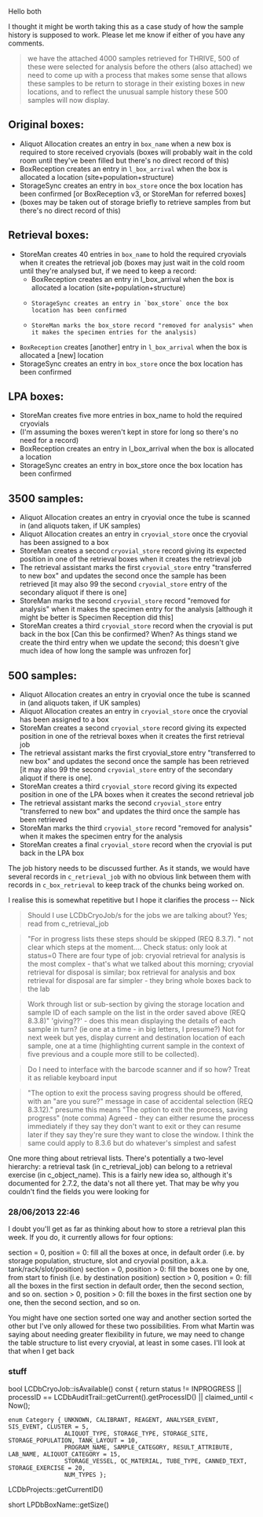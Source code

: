 

Hello both

I thought it might be worth taking this as a case study of how the sample history is supposed to work.  Please let me know if either of you have any comments.

> we have the attached 4000 samples retrieved for THRIVE, 500 of these were selected for analysis before the others (also attached) we need to come up with a process that makes some sense that allows these samples to be return to storage in their existing boxes in new locations, and to reflect the unusual sample history these 500 samples will now display.

## Original boxes: ##

- Aliquot Allocation creates an entry in `box_name` when a new box is required to store received cryovials (boxes will probably wait in the cold room until they've been filled but there's no direct record of this)
- BoxReception creates an entry in `l_box_arrival` when the box is allocated a location (site+population+structure)
- StorageSync creates an entry in `box_store` once the box location has been confirmed [or BoxReception v3, or StoreMan for referred boxes]
- (boxes may be taken out of storage briefly to retrieve samples from but there's no direct record of this)

## Retrieval boxes: ##
- StoreMan creates 40 entries in `box_name` to hold the required cryovials when it creates the retrieval job (boxes may just wait in the cold room until they're analysed but, if we need to keep a record:
  - BoxReception creates an entry in l_box_arrival when the box is allocated a location (site+population+structure)
  - 	StorageSync creates an entry in `box_store` once the box location has been confirmed
  - 	StoreMan marks the box_store record "removed for analysis" when it makes the specimen entries for the analysis)
- `BoxReception` creates [another] entry in `l_box_arrival` when the box is allocated a [new] location
- StorageSync creates an entry in `box_store` once the box location has been confirmed

## LPA boxes: ##

- StoreMan creates five more entries in box_name to hold the required cryovials
- (I'm assuming the boxes weren't kept in store for long so there's no need for a record)
- BoxReception creates an entry in l_box_arrival when the box is allocated a location
- StorageSync creates an entry in box_store once the box location has been confirmed

## 3500 samples: ##

- Aliquot Allocation creates an entry in cryovial once the tube is scanned in (and aliquots taken, if UK samples)
- Aliquot Allocation creates an entry in `cryovial_store` once the cryovial has been assigned to a box
- StoreMan creates a second `cryovial_store` record giving its expected position in one of the retrieval boxes when it creates the retrieval job
- The retrieval assistant marks the first `cryovial_store` entry "transferred to new box" and updates the second once the sample has been retrieved [it may also 99 the second `cryovial_store` entry of the secondary aliquot if there is one]
- StoreMan marks the second `cryovial_store` record "removed for analysis" when it makes the specimen entry for the analysis [although it might be better is Specimen Reception did this]
- StoreMan creates a third `cryovial_store` record when the cryovial is put back in the box [Can this be confirmed?  When?  As things stand we create the third entry when we update the second; this doesn't give much idea of how long the sample was unfrozen for]

## 500 samples: ##

- Aliquot Allocation creates an entry in cryovial once the tube is scanned in (and aliquots taken, if UK samples)
- Aliquot Allocation creates an entry in `cryovial_store` once the cryovial has been assigned to a box
- StoreMan creates a second `cryovial_store` record giving its expected position in one of the retrieval boxes when it creates the first retrieval job
- The retrieval assistant marks the first cryovial_store entry "transferred to new box" and updates the second once the sample has been retrieved [it may also 99 the second `cryovial_store` entry of the secondary aliquot if there is one].
- StoreMan creates a third `cryovial_store` record giving its expected position in one of the LPA boxes when it creates the second retrieval job
- The retrieval assistant marks the second `cryovial_store` entry "transferred to new box" and updates the third once the sample has been retrieved
- StoreMan marks the third `cryovial_store` record "removed for analysis" when it makes the specimen entry for the analysis
- StoreMan creates a final `cryovial_store` record when the cryovial is put back in the LPA box

The job history needs to be discussed further.  As it stands, we would have several records in `c_retrieval_job` with no obvious link between them with records in `c_box_retrieval` to keep track of the chunks being worked on.

I realise this is somewhat repetitive but I hope it clarifies the process
-- Nick


> Should I use LCDbCryoJob/s for the jobs we are talking about?
Yes; read from c_retrieval_job

> "For in progress lists these steps should be skipped (REQ 8.3.7). " not clear which steps at the moment....
Check status: only look at status=0
There are four type of job: 
    cryovial retrieval for analysis is the most complex - that's what we talked about this morning; 
    cryovial retrieval for disposal is similar; 
    box retrieval for analysis and 
    box retrieval for disposal are far simpler - they bring whole boxes back to the lab

> Work through list or sub-section by giving the storage location and sample ID of each sample on the list in the order saved above (REQ 8.3.8)" 
> 'giving??' - does this mean displaying the details of each sample in turn? (ie one at a time - in big letters, I presume?)
Not for next week but yes, display current and destination location of each sample, one at a time (highlighting current sample in the context of five previous and a couple more still to be collected).

> Do I need to interface with the barcode scanner and if so how?
Treat it as reliable keyboard input

> "The option to exit the process saving progress should be offered, with an "are you sure?" message in case of accidental selection (REQ 8.3.12)."
> presume this means "The option to exit the process, saving progress" (note comma)
Agreed - they can either resume the process immediately if they say they don't want to exit or they can resume later if they say they're sure they want to close the window.  I think the same could apply to 8.3.6 but do whatever's simplest and safest

One more thing about retrieval lists.  There's potentially a two-level hierarchy: a retrieval task (in c_retrieval_job) can belong to a retrieval exercise (in c_object_name).  This is a fairly new idea so, although it's documented for 2.7.2, the data's not all there yet.  That may be why you couldn't find the fields you were looking for

### 28/06/2013 22:46

I doubt you'll get as far as thinking about how to store a retrieval plan this week.  If you do, it currently allows for four options:

section = 0, position = 0: fill all the boxes at once, in default order (i.e. by storage population, structure, slot and cryovial position, a.k.a. tank/rack/slot/position)
section = 0, position > 0: fill the boxes one by one, from start to finish (i.e. by destination position)
section > 0, position = 0: fill all the boxes in the first section in default order, then the second section, and so on.
section > 0, position > 0: fill the boxes in the first section one by one, then the second section, and so on.

You might have one section sorted one way and another section sorted the other but I've only allowed for these two possibilities.  From what Martin was saying about needing greater flexibility in future, we may need to change the table structure to list every cryovial, at least in some cases.  I'll look at that when I get back

### stuff

bool LCDbCryoJob::isAvailable() const
{
	return status != INPROGRESS
		|| processID == LCDbAuditTrail::getCurrent().getProcessID()
		|| claimed_until < Now();

	enum Category { UNKNOWN, CALIBRANT, REAGENT, ANALYSER_EVENT, SIS_EVENT, CLUSTER = 5,
					ALIQUOT_TYPE, STORAGE_TYPE, STORAGE_SITE, STORAGE_POPULATION, TANK_LAYOUT = 10,
					PROGRAM_NAME, SAMPLE_CATEGORY, RESULT_ATTRIBUTE, LAB_NAME, ALIQUOT_CATEGORY = 15,
					STORAGE_VESSEL, QC_MATERIAL, TUBE_TYPE, CANNED_TEXT, STORAGE_EXERCISE = 20,
					NUM_TYPES };
                    
LCDbProjects::getCurrentID()

short LPDbBoxName::getSize() 

